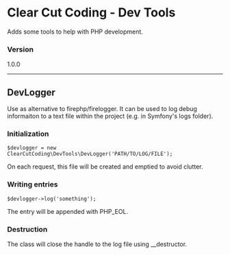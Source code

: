 # Clear Cut Coding - Dev Tools

Adds some tools to help with PHP development.

### Version

1.0.0

---

## DevLogger

Use as alternative to firephp/firelogger.  It can be used to log debug informaiton to a text file within the project (e.g. in Symfony's logs folder).

### Initialization

    $devlogger = new ClearCutCoding\DevTools\DevLogger('PATH/TO/LOG/FILE');

On each request, this file will be created and emptied to avoid clutter.

### Writing entries

    $devlogger->log('something');

The entry will be appended with PHP_EOL.

### Destruction

The class will close the handle to the log file using __destructor.



